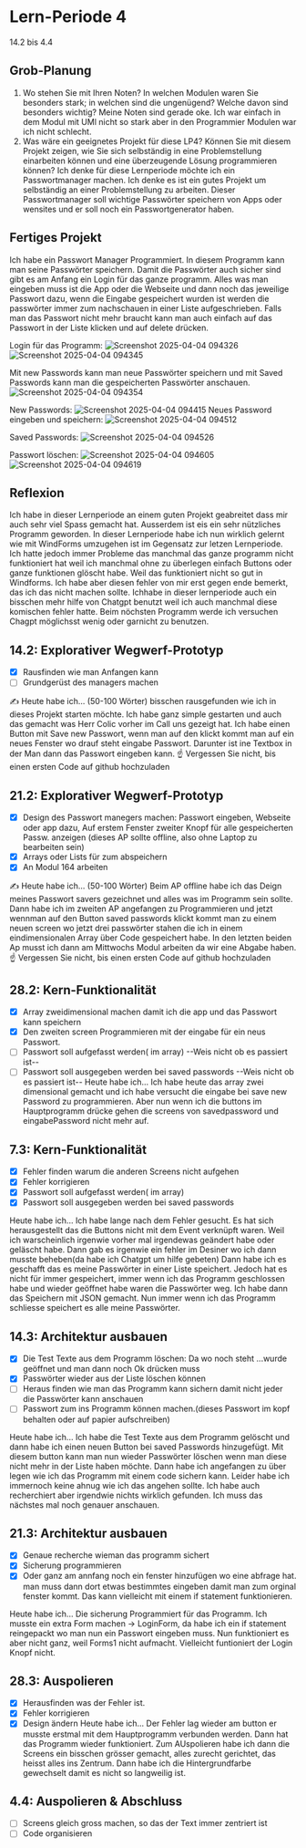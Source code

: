 # Lern-Periode 4

14.2 bis 4.4

## Grob-Planung

1. Wo stehen Sie mit Ihren Noten? In welchen Modulen waren Sie besonders stark; in welchen sind die ungenügend? Welche davon sind besonders wichtig? Meine Noten sind gerade oke. Ich war einfach in dem Modul mit UMl nicht so stark aber in den Programmier Modulen war ich nicht schlecht.
2. Was wäre ein geeignetes Projekt für diese LP4? Können Sie mit diesem Projekt zeigen, wie Sie sich selbständig in eine Problemstellung einarbeiten können und eine überzeugende Lösung programmieren können? Ich denke für diese Lernperiode möchte ich ein Passwortmanager machen. Ich denke es ist ein gutes Projekt um selbständig an einer Problemstellung zu arbeiten.
Dieser Passwortmanager soll wichtige Passwörter speichern von Apps oder wensites  und er soll noch ein Passwortgenerator haben.


## Fertiges Projekt
Ich habe ein Passwort Manager Programmiert. In diesem Programm kann man seine Passwörter speichern. Damit die Passwörter auch sicher sind gibt es am Anfang ein Login für das ganze programm. Alles was man eingeben muss ist die App oder die Webseite und dann noch das jeweilige Passwort dazu, wenn die Eingabe gespeichert wurden ist werden die passwörter immer zum nachschauen in einer Liste aufgeschrieben. Falls man das Passwort nicht mehr braucht kann man auch einfach auf das Passwort in der Liste klicken und auf delete drücken.

Login für das Programm:
![Screenshot 2025-04-04 094326](https://github.com/user-attachments/assets/5a4ec91f-13c4-4616-86a0-c036b4eb93e2)
![Screenshot 2025-04-04 094345](https://github.com/user-attachments/assets/9ef8d52c-a77d-4dd8-940a-6b5fcea40957)

Mit new Passwords kann man neue Passwörter speichern und mit Saved Passwords kann man die gespeicherten Passwörter anschauen.
![Screenshot 2025-04-04 094354](https://github.com/user-attachments/assets/9a2a5881-5b48-4431-b535-8bf162081bb7)

New Passwords:
![Screenshot 2025-04-04 094415](https://github.com/user-attachments/assets/a1ff1393-6df0-4a22-8cd5-56974bef3a6b)
Neues Password eingeben und speichern:
![Screenshot 2025-04-04 094512](https://github.com/user-attachments/assets/542a4ef0-739e-42e0-9975-e30e3932dc6f)

Saved Passwords:
![Screenshot 2025-04-04 094526](https://github.com/user-attachments/assets/294d9b61-7b70-49c5-a9ce-54f7da2e0b9c)

Passwort löschen:
![Screenshot 2025-04-04 094605](https://github.com/user-attachments/assets/8ab5cf57-c9d0-4b1c-a7d4-f8fb7e1609c9)
![Screenshot 2025-04-04 094619](https://github.com/user-attachments/assets/088e31e6-e4a2-4db1-9c6e-44a90268f8e1)


## Reflexion
Ich habe in dieser Lernperiode an  einem guten Projekt geabreitet dass mir auch sehr viel Spass gemacht hat. Ausserdem ist eis ein sehr nützliches Programm geworden. In dieser Lernperiode habe ich nun wirklich gelernt wie mit WindForms umzugehen ist im Gegensatz zur letzen Lernperiode. Ich hatte jedoch immer Probleme das manchmal das ganze programm nicht funktioniert hat weil ich manchmal ohne zu überlegen einfach Buttons oder ganze funktionen glöscht habe. Weil das funktioniert nicht so gut in Windforms. Ich habe aber diesen fehler von mir erst gegen ende bemerkt, das ich das nicht machen sollte. Ichhabe in dieser lernperiode auch ein bisschen mehr hilfe von Chatgpt benutzt weil ich auch manchmal diese komischen fehler hatte. Beim nöchsten Programm werde ich versuchen Chagpt möglichsst wenig oder garnicht zu benutzen.
## 14.2: Explorativer Wegwerf-Prototyp

- [x] Rausfinden wie man Anfangen kann
- [ ] Grundgerüst des managers machen

✍️ Heute habe ich... (50-100 Wörter)
bisschen rausgefunden wie ich in dieses Projekt starten möchte. Ich habe ganz simple gestarten und auch das gemacht was Herr Colic vorher im Call uns gezeigt hat. Ich habe einen Button mit Save new Passwort, wenn man auf den klickt kommt man auf ein neues Fenster wo drauf steht eingabe Passwort. Darunter ist ine Textbox in der Man dann das Passwort eingeben kann.
☝️ Vergessen Sie nicht, bis einen ersten Code auf github hochzuladen

## 21.2: Explorativer Wegwerf-Prototyp

- [x] Design des Passwort manegers machen: Passwort eingeben, Webseite oder app dazu, Auf erstem Fenster zweiter Knopf für alle gespeicherten Passw. anzeigen (dieses AP sollte offline, also ohne Laptop zu bearbeiten sein)
- [x] Arrays oder Lists für zum abspeichern
- [X] An Modul 164 arbeiten

✍️ Heute habe ich... (50-100 Wörter)
Beim AP offline habe ich das Deign meines Passwort savers gezeichnet und alles was im Programm sein sollte. Dann habe ich im zweiten AP angefangen zu Programmieren und jetzt wennman auf den Button saved passwords klickt kommt man zu einem neuen screen wo jetzt drei passwörter stahen die ich in einem eindimensionalen Array über Code gespeichert habe. In den letzten beiden Ap musst ich dann am Mittwochs Modul arbeiten da wir eine Abgabe haben.
☝️ Vergessen Sie nicht, bis einen ersten Code auf github hochzuladen

## 28.2: Kern-Funktionalität
- [x] Array zweidimensional machen damit ich die app und das Passwort kann speichern
- [x] Den zweiten screen Programmieren mit der eingabe für ein neus Passwort.
- [ ] Passwort soll aufgefasst werden( im array) --Weis nicht ob es passiert ist--
- [ ] Passwort soll ausgegeben werden bei saved passwords --Weis nicht ob es passiert ist--
Heute habe ich...
Ich habe heute das array zwei dimensional gemacht und ich habe versucht die eingabe bei save new Password zu programmieren. Aber nun wenn ich die buttons im Hauptprogramm drücke gehen die screens von savedpassword und eingabePassword nicht mehr auf.
## 7.3: Kern-Funktionalität
- [x] Fehler finden warum die anderen Screens nicht aufgehen
- [x] Fehler korrigieren
- [x] Passwort soll aufgefasst werden( im array) 
- [x] Passwort soll ausgegeben werden bei saved passwords

Heute habe ich...
Ich habe lange nach dem Fehler gesucht. Es hat sich herausgestellt das die Buttons nicht mit dem Event verknüpft waren. Weil ich warscheinlich irgenwie vorher mal irgendewas geändert habe oder geläscht habe. Dann gab es irgenwie ein fehler im Desiner wo ich dann musste beheben(da habe ich Chatgpt um hilfe gebeten) Dann habe ich es geschafft das es meine Passwörter in einer Liste speichert. Jedoch hat es nicht für immer gespeichert, immer wenn ich das Programm geschlossen habe und wieder geöffnet habe waren die Passwörter weg. Ich habe dann das Speichern mit JSON gemacht. Nun immer wenn ich das Programm schliesse speichert es alle meine Passwörter.

## 14.3: Architektur ausbauen

- [x] Die Test Texte aus dem Programm löschen: Da wo noch steht ...wurde geöffnet und man dann noch Ok drücken muss
- [x] Passwörter wieder aus der Liste löschen können
- [ ] Heraus finden wie man das Programm kann sichern damit nicht jeder die Passwörter kann anschauen
- [ ] Passwort zum ins Programm können machen.(dieses Passwort im kopf behalten oder auf papier aufschreiben)

Heute habe ich...
Ich habe die Test Texte aus dem Programm gelöscht und dann habe ich einen neuen Button bei saved Passwords hinzugefügt. Mit diesem button kann man nun wieder Passwörter löschen wenn man diese nicht mehr in der Liste haben möchte. Dann habe ich angefangen zu über legen wie ich das Programm mit einem code sichern kann. Leider habe ich immernoch keine ahnug wie ich das angehen sollte. Ich habe auch recherchiert aber irgendwie nichts wirklich gefunden. Ich muss das nächstes mal noch genauer anschauen.
## 21.3: Architektur ausbauen
- [x] Genaue recherche wieman das programm sichert
- [x] Sicherung programmieren
- [x] Oder  ganz am annfang noch ein fenster hinzufügen wo eine abfrage hat. man muss dann dort etwas bestimmtes eingeben damit man zum orginal fenster kommt. Das kann vielleicht mit einem if statement funktionieren.

Heute habe ich...
Die sicherung Programmiert für das Programm. Ich musste ein extra Form machen -> LoginForm, da habe ich ein if statement reingepackt wo man nun ein Passwort eingeben muss. Nun funktioniert es aber nicht ganz, weil Forms1 nicht aufmacht. Vielleicht funtioniert der Login Knopf nicht. 
## 28.3: Auspolieren
- [x] Herausfinden was der Fehler ist.
- [x] Fehler korrigieren
- [x] Design ändern
Heute habe ich...
Der Fehler lag wieder am  button er musste erstmal mit dem Hauptprogramm verbunden werden. Dann hat das Programm wieder funktioniert. Zum AUspolieren habe ich dann die Screens ein bisschen grösser gemacht, alles zurecht gerichtet, das heisst alles ins Zentrum. Dann habe ich die Hintergrundfarbe gewechselt damit es nicht so langweilig ist.
## 4.4: Auspolieren & Abschluss

- [ ] Screens gleich gross machen, so das der Text immer zentriert ist
- [ ] Code organisieren

